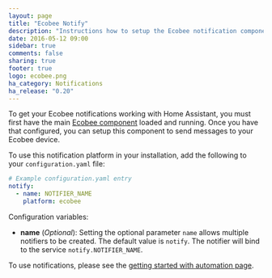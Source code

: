 ```yaml
---
layout: page
title: "Ecobee Notify"
description: "Instructions how to setup the Ecobee notification component within Home Assistant."
date: 2016-05-12 09:00
sidebar: true
comments: false
sharing: true
footer: true
logo: ecobee.png
ha_category: Notifications
ha_release: "0.20"
---
```


To get your Ecobee notifications working with Home Assistant, you must first have the main [Ecobee component](/components/ecobee/) loaded and running.  Once you have that configured, you can setup this component to send messages to your Ecobee device.

To use this notification platform in your installation, add the following to your `configuration.yaml` file:

```yaml
# Example configuration.yaml entry
notify:
  - name: NOTIFIER_NAME
    platform: ecobee
```

Configuration variables:

- **name** (*Optional*): Setting the optional parameter `name` allows multiple notifiers to be created. The default value is `notify`. The notifier will bind to the service `notify.NOTIFIER_NAME`.

To use notifications, please see the [getting started with automation page](/getting-started/automation/).


